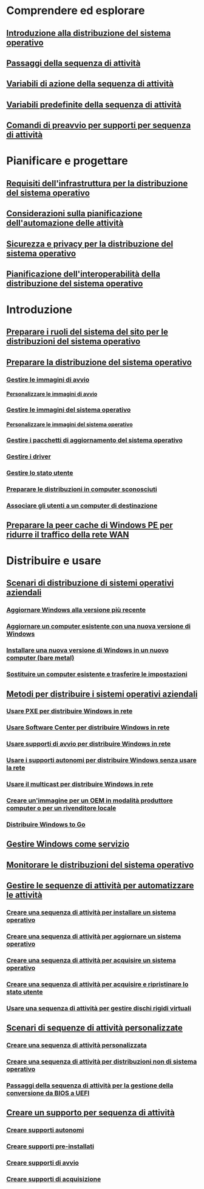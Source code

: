 # Comprendere ed esplorare
## [Introduzione alla distribuzione del sistema operativo](understand/introduction-to-operating-system-deployment.md)
## [Passaggi della sequenza di attività](understand/task-sequence-steps.md)
## [Variabili di azione della sequenza di attività](understand/task-sequence-action-variables.md)
## [Variabili predefinite della sequenza di attività](understand/task-sequence-built-in-variables.md)
## [Comandi di preavvio per supporti per sequenza di attività](understand/prestart-commands-for-task-sequence-media.md)

# Pianificare e progettare
## [Requisiti dell'infrastruttura per la distribuzione del sistema operativo](plan-design/infrastructure-requirements-for-operating-system-deployment.md)
## [Considerazioni sulla pianificazione dell'automazione delle attività](plan-design/planning-considerations-for-automating-tasks.md)
## [Sicurezza e privacy per la distribuzione del sistema operativo](plan-design/security-and-privacy-for-operating-system-deployment.md)
## [Pianificazione dell'interoperabilità della distribuzione del sistema operativo](plan-design/planning-for-operating-system-deployment-interoperability.md)

# Introduzione
## [Preparare i ruoli del sistema del sito per le distribuzioni del sistema operativo](get-started/prepare-site-system-roles-for-operating-system-deployments.md)
## [Preparare la distribuzione del sistema operativo](get-started/prepare-for-operating-system-deployment.md)
### [Gestire le immagini di avvio](get-started/manage-boot-images.md)
#### [Personalizzare le immagini di avvio](get-started/customize-boot-images.md)

### [Gestire le immagini del sistema operativo](get-started/manage-operating-system-images.md)
#### [Personalizzare le immagini del sistema operativo](get-started/customize-operating-system-images.md)

### [Gestire i pacchetti di aggiornamento del sistema operativo](get-started/manage-operating-system-upgrade-packages.md)
### [Gestire i driver](get-started/manage-drivers.md)
### [Gestire lo stato utente](get-started/manage-user-state.md)
### [Preparare le distribuzioni in computer sconosciuti](get-started/prepare-for-unknown-computer-deployments.md)
### [Associare gli utenti a un computer di destinazione](get-started/associate-users-with-a-destination-computer.md)

## [Preparare la peer cache di Windows PE per ridurre il traffico della rete WAN](get-started/prepare-windows-pe-peer-cache-to-reduce-wan-traffic.md)

# Distribuire e usare
## [Scenari di distribuzione di sistemi operativi aziendali](deploy-use/scenarios-to-deploy-enterprise-operating-systems.md)
### [Aggiornare Windows alla versione più recente](deploy-use/upgrade-windows-to-the-latest-version.md)
### [Aggiornare un computer esistente con una nuova versione di Windows](deploy-use/refresh-an-existing-computer-with-a-new-version-of-windows.md)
### [Installare una nuova versione di Windows in un nuovo computer (bare metal)](deploy-use/install-new-windows-version-new-computer-bare-metal.md)
### [Sostituire un computer esistente e trasferire le impostazioni](deploy-use/replace-an-existing-computer-and-transfer-settings.md)

## [Metodi per distribuire i sistemi operativi aziendali](deploy-use/methods-to-deploy-enterprise-operating-systems.md)
### [Usare PXE per distribuire Windows in rete](deploy-use/use-pxe-to-deploy-windows-over-the-network.md)
### [Usare Software Center per distribuire Windows in rete](deploy-use/use-software-center-to-deploy-windows-over-the-network.md)
### [Usare supporti di avvio per distribuire Windows in rete](deploy-use/use-bootable-media-to-deploy-windows-over-the-network.md)
### [Usare i supporti autonomi per distribuire Windows senza usare la rete](deploy-use/use-stand-alone-media-to-deploy-windows-without-using-the-network.md)
### [Usare il multicast per distribuire Windows in rete](deploy-use/use-multicast-to-deploy-windows-over-the-network.md)
### [Creare un'immagine per un OEM in modalità produttore computer o per un rivenditore locale](deploy-use/create-an-image-for-an-oem-in-factory-or-a-local-depot.md)
### [Distribuire Windows to Go](deploy-use/deploy-windows-to-go.md)

## [Gestire Windows come servizio](deploy-use/manage-windows-as-a-service.md)
## [Monitorare le distribuzioni del sistema operativo](deploy-use/monitor-operating-system-deployments.md)

## [Gestire le sequenze di attività per automatizzare le attività](deploy-use/manage-task-sequences-to-automate-tasks.md)
### [Creare una sequenza di attività per installare un sistema operativo](deploy-use/create-a-task-sequence-to-install-an-operating-system.md)
### [Creare una sequenza di attività per aggiornare un sistema operativo](deploy-use/create-a-task-sequence-to-upgrade-an-operating-system.md)
### [Creare una sequenza di attività per acquisire un sistema operativo](deploy-use/create-a-task-sequence-to-capture-an-operating-system.md)
### [Creare una sequenza di attività per acquisire e ripristinare lo stato utente](deploy-use/create-a-task-sequence-to-capture-and-restore-user-state.md)
### [Usare una sequenza di attività per gestire dischi rigidi virtuali](deploy-use/use-a-task-sequence-to-manage-virtual-hard-disks.md)

## [Scenari di sequenze di attività personalizzate](deploy-use/custom-task-sequence-scenarios.md)
### [Creare una sequenza di attività personalizzata](deploy-use/create-a-custom-task-sequence.md)
### [Creare una sequenza di attività per distribuzioni non di sistema operativo](deploy-use/create-a-task-sequence-for-non-operating-system-deployments.md)
### [Passaggi della sequenza di attività per la gestione della conversione da BIOS a UEFI](deploy-use/task-sequence-steps-to-manage-bios-to-uefi-conversion.md)

## [Creare un supporto per sequenza di attività](deploy-use/create-task-sequence-media.md)
### [Creare supporti autonomi](deploy-use/create-stand-alone-media.md)
### [Creare supporti pre-installati](deploy-use/create-prestaged-media.md)
### [Creare supporti di avvio](deploy-use/create-bootable-media.md)
### [Creare supporti di acquisizione](deploy-use/create-capture-media.md)


<!--HONumber=Dec16_HO3-->


